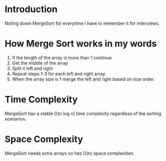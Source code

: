 # Introduction

Noting down MergeSort for everytime I have to remember it for interviews.

# How Merge Sort works in my words

1. If the length of the array is more than 1 continue
2. Get the middle of the array
3. Split it left and right
4. Repeat steps 1-3 for each left and right array.
5. When the array size is 1 merge the left and right based on size order.

# Time Complexity

MergeSort has a stable O(n log n) time complexity regardless of the sorting scenarios.

# Space Complexity

MergeSort needs extra arrays so has O(n) space complexities.